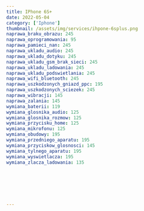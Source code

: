 ```yaml
---
title: IPhone 6S+
date: 2022-05-04
category: ['Iphone']
thumbnail: /assets/img/services/ihpone-6splus.png
naprawa_braku_obrazu: 245
naprawa_oprogramowania: 95
naprawa_pamieci_nan: 245
naprawa_ukladu_audio: 245
naprawa_ukladu_dotyku: 245
naprawa_ukladu_gsm_brak_sieci: 245
naprawa_ukladu_ladowania: 245
naprawa_ukladu_podswietlania: 245
naprawa_wifi_bluetooth: 245
naprawa_uszkodzonych_gniazd_ppc: 195
naprawa_uszkodzonych_sciezek: 245
naprawa_wibracji: 145
naprawa_zalania: 145
wymiana_baterii: 119
wymiana_glosnika_audio: 125
wymiana_glosnika_rozmow: 125
wymiana_przycisku_home: 125
wymiana_mikrofonu: 125
wymiana_obudowy: 195
wymiana_przedniego_aparatu: 195
wymiana_przyciskow_glosnosci: 145
wymiana_tylnego_aparatu: 195
wymiana_wyswietlacza: 195
wymiana_zlacza_ladowania: 135







---
```

